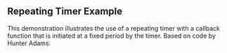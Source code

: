 ## Repeating Timer Example

This demonstration illustrates the use of a repeating timer with a callback function
that is initiated at a fixed period by the timer.  Based on code by Hunter Adams.